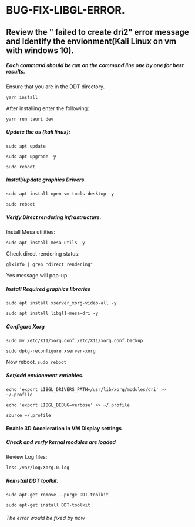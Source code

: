 # BUG-FIX-LIBGL-ERROR.

## Review the " failed to create dri2" error message and Identify the envionment(Kali Linux on vm with windows 10).

##### Each command should be run on the command line one by one for best results.

Ensure that you are in the DDT directory. 

```yarn install```

After installing enter the following: 

```yarn run tauri dev```

##### Update the os (kali linux):

```sudo apt update```

```sudo apt upgrade -y```

```sudo reboot```

##### Install/update graphics Drivers.

```sudo apt install open-vm-tools-desktop -y```

```sudo reboot```

##### Verify Direct rendering infrastructure.

Install Mesa utilities: 

```sudo apt install mesa-utils -y```

Check direct rendering status: 

```glxinfo | grep "direct rendering"```

Yes message will pop-up.

##### Install Required graphics libraries

```sudo apt install xserver_xorg-video-all -y```

```sudo apt install libgl1-mesa-dri -y```

##### Configure Xorg

```sudo mv /etc/X11/xorg.conf /etc/X11/xorg.conf.backup```

```sudo dpkg-reconfigure xserver-xorg```

Now reboot. 
```sudo reboot```

##### Set/add envionment variables.

```echo 'export LIBGL_DRIVERS_PATH=/usr/lib/xorg/modules/dri' >> ~/.profile```

```echo 'export LIBGL_DEBUG=verbose' >> ~/.profile```

```source ~/.profile```

#### Enable 3D Acceleration in VM Display settings

##### Check and verfy kernal modules are loaded

Review Log files: 

```less /var/log/Xorg.0.log```

##### Reinstall DDT toolkit.

```sudo apt-get remove --purge DDT-toolkit```

```sudo apt-get install DDT-toolkit```

###### The error would be fixed by now
